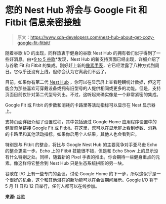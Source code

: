 # 您的 Nest Hub 将会与 Google Fit 和 Fitbit 信息亲密接触

> 原文：<https://www.xda-developers.com/nest-hub-about-get-cozy-google-fit-fitbit/>

随着谷歌 I/O 的出现，同样热衷于健身的谷歌 Nest Hub 的拥有者们似乎得到了一些好消息。由*[9 to 5 谷歌](https://9to5google.com/2022/05/02/nest-hub-fitbit-google-fit/)*发现，Nest Hub 的新支持页面已经出现，详细介绍了与谷歌 Fit 和 Fitbit 的集成。刚好赶上新的[像素手表](https://www.xda-developers.com/google-pixel-watch-battery-and-connectivity-details-emerge/)，它已经泄露了八种方式到周日。它似乎还没有上线，但你会认为它离我们不远了。

目前，如果你有第二代 [Nest Hub](https://www.xda-developers.com/google-nest-hub-2nd-gen-fantastic-addition/) ，你可以在显示屏上查看睡眠统计数据，但这可能会为那些喜欢可穿戴设备或拥有旧型号的人提供相同或更多的功能。但是，支持页面目前仅针对第二代型号列出。不过，这听起来确实像是一个非常紧密的集成。

Google Fit 或 Fitbit 的步数和消耗的卡路里等活动指标可以显示在 Nest 显示器上。

支持页面详细介绍了设置过程，其中包括通过 Google Home 应用程序设置中的健康菜单链接 Google Fit 或 Fitbit。在这里，您可以在显示屏上看到步数、消耗的卡路里和其他活动指标。如果你启用个人结果，其他人也会看到它。

特别是与 Fitbit 的整合，将比与 Google Nest Hub 的主要竞争对手亚马逊 Echo 的整合更进一步。Echo 上的 Fitbit 技能很不错，但是和 Echo Show 上的显示没有什么特别之处。同样，随着新的 Pixel 手表的推出，你会期待一些健身重点的元素。像这样将它整合到 Nest Hub 只是生态系统拼图的另一块。

谷歌在 I/O 上有一些专门的会议，讨论 Google Home 的下一步，所以这似乎是一个很好的机会，这个和其他潜在的新功能可以在会议期间展示。Google I/O 将于 5 月 11 日和 12 日举行，任何人都可以在线参加。

**来源:** [谷歌](https://support.google.com/googlenest/answer/11604869?hl=en)